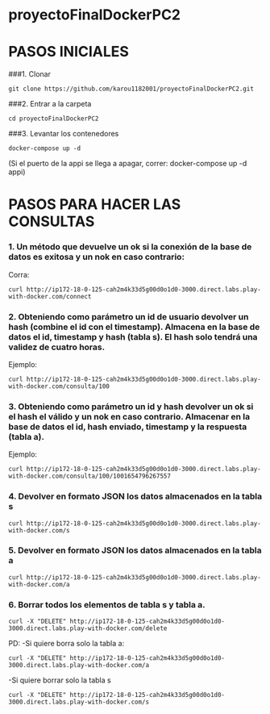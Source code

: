 # proyectoFinalDockerPC2

# PASOS INICIALES

###1. Clonar

```
git clone https://github.com/karou1182001/proyectoFinalDockerPC2.git
```
###2. Entrar a la carpeta
```
cd proyectoFinalDockerPC2
```
###3. Levantar los contenedores
```
docker-compose up -d
```
(Si el puerto de la appi se llega a apagar, correr: docker-compose up -d appi)

#  PASOS PARA HACER LAS CONSULTAS


### 1. Un método que devuelve un ok si la conexión de la base de datos es exitosa y un nok en caso contrario:
Corra:
```
curl http://ip172-18-0-125-cah2m4k33d5g00d0o1d0-3000.direct.labs.play-with-docker.com/connect
```
### 2. Obteniendo como parámetro un id de usuario devolver un hash (combine el id con el timestamp). Almacena en la base de datos el id, timestamp y hash (tabla s). El hash solo tendrá una validez de cuatro horas.

Ejemplo:
```
curl http://ip172-18-0-125-cah2m4k33d5g00d0o1d0-3000.direct.labs.play-with-docker.com/consulta/100
```
### 3. Obteniendo como parámetro un id y hash devolver un ok si el hash el válido y un nok en caso contrario. Almacenar en la base de datos el id, hash enviado, timestamp y la respuesta (tabla a).

Ejemplo:
```
curl http://ip172-18-0-125-cah2m4k33d5g00d0o1d0-3000.direct.labs.play-with-docker.com/consulta/100/1001654796267557
```
### 4. Devolver en formato JSON los datos almacenados en la tabla s
```
curl http://ip172-18-0-125-cah2m4k33d5g00d0o1d0-3000.direct.labs.play-with-docker.com/s
```
### 5. Devolver en formato JSON los datos almacenados en la tabla a
```
curl http://ip172-18-0-125-cah2m4k33d5g00d0o1d0-3000.direct.labs.play-with-docker.com/a
```
### 6. Borrar todos los elementos de tabla s y tabla a.
```
curl -X "DELETE" http://ip172-18-0-125-cah2m4k33d5g00d0o1d0-3000.direct.labs.play-with-docker.com/delete
```
PD: 
-Si quiere borra solo la tabla a:
```
curl -X "DELETE" http://ip172-18-0-125-cah2m4k33d5g00d0o1d0-3000.direct.labs.play-with-docker.com/a
```
-Si quiere borrar solo la tabla s
```
curl -X "DELETE" http://ip172-18-0-125-cah2m4k33d5g00d0o1d0-3000.direct.labs.play-with-docker.com/s
```




